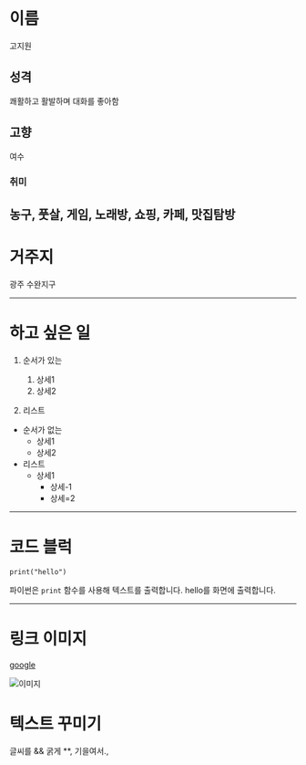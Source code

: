 # 이름
고지원
## 성격
쾌활하고 활발하며 대화를 좋아함
## 고향
여수
### 취미
농구, 풋살, 게임, 노래방, 쇼핑, 카페, 맛집탐방
---

# 거주지
광주 수완지구 

----
# 하고 싶은 일
1. 순서가 있는
    1. 상세1
    2. 상세2

2. 리스트
- 순서가 없는
    - 상세1
    - 상세2
- 리스트
    - 상세1
        - 상세-1
        - 상세=2

----
# 코드 블럭
``` [python]
print("hello")
```
파이썬은 `print` 함수를 사용해 텍스트를
출력합니다.
hello를 화면에 출력합니다.


----
# 링크 이미지
[google](https://www.google.com)

![이미지](https://picsum.photos/200/300)


# 텍스트 꾸미기
글씨를 && 굵게 **, 기을여서.,
